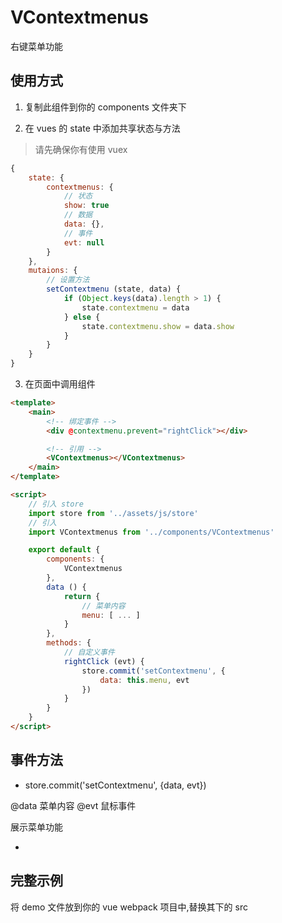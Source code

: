 # VContextmenus

右键菜单功能

## 使用方式

1. 复制此组件到你的 components 文件夹下

2. 在 vues 的 state 中添加共享状态与方法

> 请先确保你有使用 vuex

```javascript
{
	state: {
		contextmenus: {
			// 状态
			show: true
			// 数据
			data: {},
			// 事件
			evt: null
		}
	},
	mutaions: {
		// 设置方法
		setContextmenu (state, data) {
			if (Object.keys(data).length > 1) {
				state.contextmenu = data
			} else {
				state.contextmenu.show = data.show
			}
		}
	}
}
```

3. 在页面中调用组件

```html
<template>
	<main>
		<!-- 绑定事件 -->
		<div @contextmenu.prevent="rightClick"></div>

		<!-- 引用 -->
		<VContextmenus></VContextmenus>
	</main>
</template>

<script>
	// 引入 store
	import store from '../assets/js/store'
	// 引入
	import VContextmenus from '../components/VContextmenus'

	export default {
		components: {
			VContextmenus
		},
		data () {
			return {
				// 菜单内容
				menu: [ ... ]
			}
		},
		methods: {
			// 自定义事件
			rightClick (evt) {
				store.commit('setContextmenu', {
					data: this.menu, evt
				})
			}
		}
	}
</script>
``` 

## 事件方法

* store.commit('setContextmenu', {data, evt})

@data 菜单内容
@evt 鼠标事件

展示菜单功能

* 

## 完整示例

将 demo 文件放到你的 vue webpack 项目中,替换其下的 src